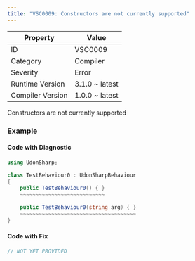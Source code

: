 ```yaml
---
title: "VSC0009: Constructors are not currently supported"
---
```


| Property         | Value          |
| ---------------- | -------------- |
| ID               | VSC0009        |
| Category         | Compiler       |
| Severity         | Error          |
| Runtime Version  | 3.1.0 ~ latest |
| Compiler Version | 1.0.0 ~ latest |

Constructors are not currently supported

### Example

#### Code with Diagnostic

```csharp
using UdonSharp;

class TestBehaviour0 : UdonSharpBehaviour
{
    public TestBehaviour0() { }
    ~~~~~~~~~~~~~~~~~~~~~~~~~~~

    public TestBehaviour0(string arg) { }
    ~~~~~~~~~~~~~~~~~~~~~~~~~~~~~~~~~~~~~
}
```

#### Code with Fix

```csharp
// NOT YET PROVIDED
```

